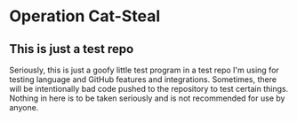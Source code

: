 # Operation Cat-Steal
## This is just a test repo
Seriously, this is just a goofy little test program in a test repo I'm using for testing language and GitHub features and integrations.
Sometimes, there will be intentionally bad code pushed to the repository to test certain things. Nothing in here is to be taken seriously and is not recommended for use by anyone.
